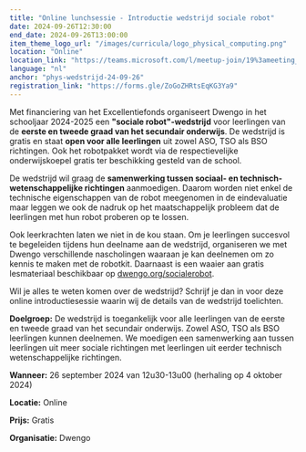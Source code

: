 ```yaml
---
title: "Online lunchsessie - Introductie wedstrijd sociale robot"
date: 2024-09-26T12:30:00
end_date: 2024-09-26T13:00:00
item_theme_logo_url: "/images/curricula/logo_physical_computing.png"
location: "Online"
location_link: "https://teams.microsoft.com/l/meetup-join/19%3ameeting_NTg0ZGQ3YTgtNjc0ZS00OTQ0LWJkMmYtNjU3YTNlNmY4YTQ2%40thread.v2/0?context=%7b%22Tid%22%3a%22d7811cde-ecef-496c-8f91-a1786241b99c%22%2c%22Oid%22%3a%224de2f6ad-2eac-4946-8f50-d3bedce309b0%22%7d"
language: "nl"
anchor: "phys-wedstrijd-24-09-26"
registration_link: "https://forms.gle/ZoGoZHRtsEqKG3Ya9"
---
```


Met financiering van het Excellentiefonds organiseert Dwengo in het schooljaar 2024-2025 een **"sociale robot"-wedstrijd** voor leerlingen van de **eerste en tweede graad van het secundair onderwijs**. De wedstrijd is gratis en staat **open voor alle leerlingen** uit zowel ASO, TSO als BSO richtingen. Ook het robotpakket wordt via de respectievelijke onderwijskoepel gratis ter beschikking gesteld van de school. 

De wedstrijd wil graag de **samenwerking tussen sociaal- en technisch-wetenschappelijke richtingen** aanmoedigen. Daarom worden niet enkel de technische eigenschappen van de robot meegenomen in de eindevaluatie maar leggen we ook de nadruk op het maatschappelijk probleem dat de leerlingen met hun robot proberen op te lossen. 

Ook leerkrachten laten we niet in de kou staan. Om je leerlingen succesvol te begeleiden tijdens hun deelname aan de wedstrijd, organiseren we met Dwengo verschillende nascholingen waaraan je kan deelnemen om zo kennis te maken met de robotkit. Daarnaast is een waaier aan gratis lesmateriaal beschikbaar op [dwengo.org/socialerobot](https://dwengo.org/physicalcomputing).

Wil je alles te weten komen over de wedstrijd? Schrijf je dan in voor deze online introductiesessie waarin wij de details van de wedstrijd toelichten.


**Doelgroep:** De wedstrijd is toegankelijk voor alle leerlingen van de eerste en tweede graad van het secundair onderwijs. Zowel ASO, TSO als BSO leerlingen kunnen deelnemen. We moedigen een samenwerking aan tussen leerlingen uit meer sociale richtingen met leerlingen uit eerder technisch wetenschappelijke richtingen.

**Wanneer:** 26 september 2024 van 12u30-13u00 (herhaling op 4 oktober 2024)

**Locatie:** Online 

**Prijs:** Gratis

**Organisatie:** Dwengo

